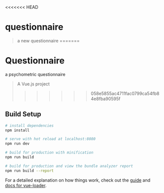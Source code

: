 <<<<<<< HEAD
# questionnaire

> a new questionnaire
=======
# Questionnaire
a psychometric questionnaire 

> A Vue.js project
>>>>>>> 058e5855ac4711fac0799ca54fb84e8fba90595f

## Build Setup

``` bash
# install dependencies
npm install

# serve with hot reload at localhost:8080
npm run dev

# build for production with minification
npm run build

# build for production and view the bundle analyzer report
npm run build --report
```

For a detailed explanation on how things work, check out the [guide](http://vuejs-templates.github.io/webpack/) and [docs for vue-loader](http://vuejs.github.io/vue-loader).
